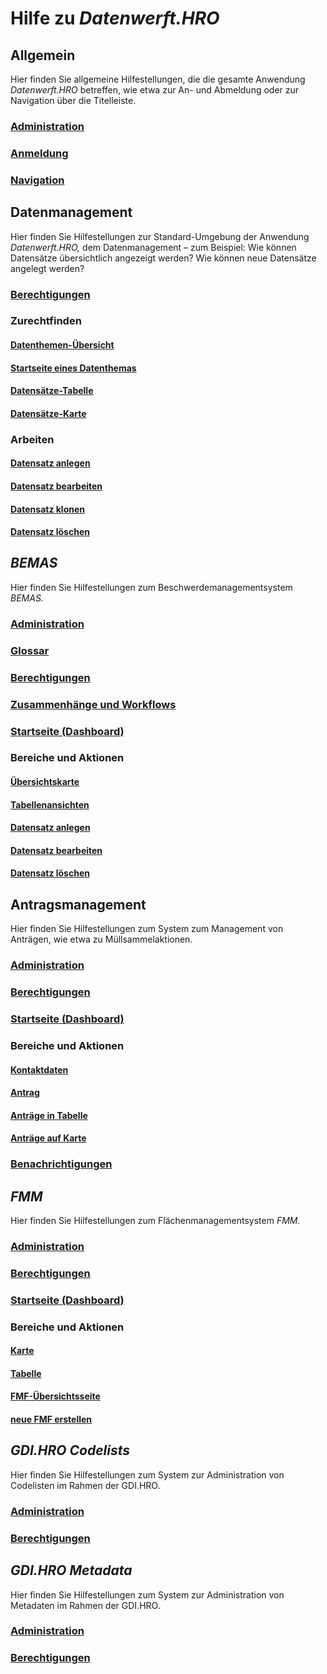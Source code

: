 # Hilfe zu *Datenwerft.HRO*

## Allgemein

Hier finden Sie allgemeine Hilfestellungen, die die gesamte Anwendung *Datenwerft.HRO* betreffen,
wie etwa zur An- und Abmeldung oder zur Navigation über die Titelleiste.

### [Administration](datenwerft/admin.md)

### [Anmeldung](datenwerft/usage/login.md)

### [Navigation](datenwerft/usage/navigation.md)

## Datenmanagement

Hier finden Sie Hilfestellungen zur Standard-Umgebung der Anwendung *Datenwerft.HRO,*
dem Datenmanagement – zum Beispiel: Wie können Datensätze übersichtlich angezeigt werden?
Wie können neue Datensätze angelegt werden?

### [Berechtigungen](datenmanagement/permissions.md)

### Zurechtfinden

#### [Datenthemen-Übersicht](datenmanagement/usage/orientation_overview.md)

#### [Startseite eines Datenthemas](datenmanagement/usage/orientation_topic-start.md)

#### [Datensätze-Tabelle](datenmanagement/usage/orientation_datasets-table.md)

#### [Datensätze-Karte](datenmanagement/usage/orientation_datasets-map.md)

### Arbeiten

#### [Datensatz anlegen](datenmanagement/usage/work_dataset-create.md)

#### [Datensatz bearbeiten](datenmanagement/usage/work_dataset-edit.md)

#### [Datensatz klonen](datenmanagement/usage/work_dataset-clone.md)

#### [Datensatz löschen](datenmanagement/usage/work_dataset-delete.md)

## *BEMAS*

Hier finden Sie Hilfestellungen zum Beschwerdemanagementsystem *BEMAS.*

### [Administration](bemas/admin.md)

### [Glossar](bemas/glossary.md)

### [Berechtigungen](bemas/permissions.md)

### [Zusammenhänge und Workflows](bemas/usage/context-workflows.md)

### [Startseite (Dashboard)](bemas/usage/dashboard.md)

### Bereiche und Aktionen

#### [Übersichtskarte](bemas/usage/map.md)

#### [Tabellenansichten](bemas/usage/table.md)

#### [Datensatz anlegen](bemas/usage/dataset-create.md)

#### [Datensatz bearbeiten](bemas/usage/dataset-edit.md)

#### [Datensatz löschen](bemas/usage/dataset-delete.md)

## Antragsmanagement

Hier finden Sie Hilfestellungen zum System zum Management von Anträgen,
wie etwa zu Müllsammelaktionen.

### [Administration](antragsmanagement/admin.md)

### [Berechtigungen](antragsmanagement/permissions.md)

### [Startseite (Dashboard)](antragsmanagement/usage/dashboard.md)

### Bereiche und Aktionen

#### [Kontaktdaten](antragsmanagement/usage/requester.md)

#### [Antrag](antragsmanagement/usage/request.md)

#### [Anträge in Tabelle](antragsmanagement/usage/requests-table.md)

#### [Anträge auf Karte](antragsmanagement/usage/requests-map.md)

### [Benachrichtigungen](antragsmanagement/usage/notifications.md)

## *FMM*

Hier finden Sie Hilfestellungen zum Flächenmanagementsystem *FMM.*

### [Administration](fmm/admin.md)

### [Berechtigungen](fmm/permissions.md)

### [Startseite (Dashboard)](fmm/usage/dashboard.md)

### Bereiche und Aktionen

#### [Karte](fmm/usage/map.md)

#### [Tabelle](fmm/usage/table.md)

#### [FMF-Übersichtsseite](fmm/usage/fmf.md)

#### [neue FMF erstellen](fmm/usage/fmf-add.md)

## *GDI.HRO Codelists*

Hier finden Sie Hilfestellungen zum System zur Administration von Codelisten im Rahmen der GDI.HRO.

### [Administration](gdihrocodelists/admin.md)

### [Berechtigungen](gdihrocodelists/permissions.md)

## *GDI.HRO Metadata*

Hier finden Sie Hilfestellungen zum System zur Administration von Metadaten im Rahmen der GDI.HRO.

### [Administration](gdihrometadata/admin.md)

### [Berechtigungen](gdihrometadata/permissions.md)
